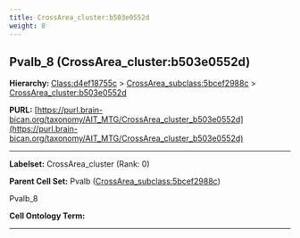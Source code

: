 ```yaml
---
title: CrossArea_cluster:b503e0552d
weight: 8
---
```

## Pvalb_8 (CrossArea_cluster:b503e0552d)
<b>Hierarchy: </b>
[Class:d4ef18755c](../Class_d4ef18755c) >
[CrossArea_subclass:5bcef2988c](../CrossArea_subclass_5bcef2988c) >
[CrossArea_cluster:b503e0552d](../CrossArea_cluster_b503e0552d)

**PURL:** [https://purl.brain-bican.org/taxonomy/AIT_MTG/CrossArea_cluster_b503e0552d](https://purl.brain-bican.org/taxonomy/AIT_MTG/CrossArea_cluster_b503e0552d)

---


**Labelset:** CrossArea_cluster (Rank: 0)

**Parent Cell Set:** Pvalb ([CrossArea_subclass:5bcef2988c](../CrossArea_subclass_5bcef2988c))

Pvalb_8


**Cell Ontology Term:** 

[MARKER GENES.]: #


---

[TRANSFERRED ANNOTATIONS.]: #


[AUTHOR ANNOTATION FIELDS.]: #

